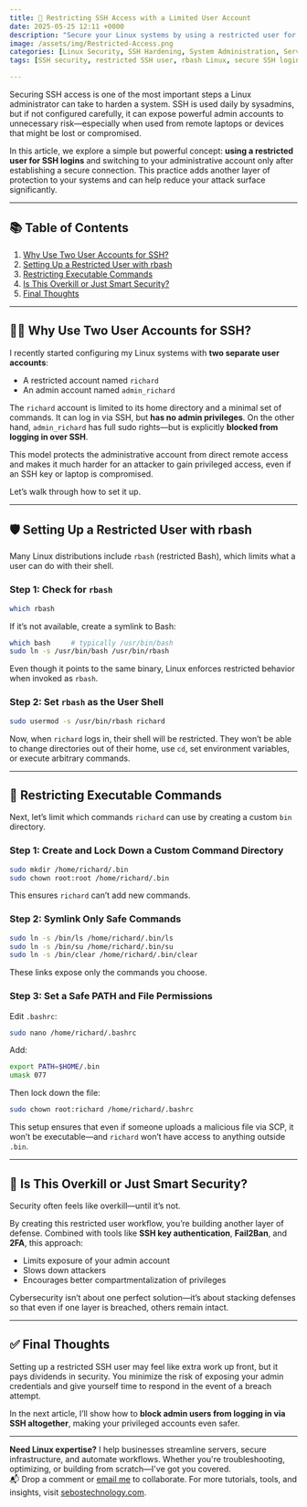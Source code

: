 ```yaml
---
title: 🔐 Restricting SSH Access with a Limited User Account
date: 2025-05-25 12:11 +0000
description: "Secure your Linux systems by using a restricted user for SSH access and separating admin privileges. Learn how to configure rbash, limit executable commands, and enhance server security with this practical guide for sysadmins."
image: /assets/img/Restricted-Access.png
categories: [Linux Security, SSH Hardening, System Administration, Server Security, User Management]
tags: [SSH security, restricted SSH user, rbash Linux, secure SSH login, Linux sysadmin tips, SSH hardening practices, limiting SSH access, two-account SSH model, secure Linux configuration, SSH restricted shell]

---
```


Securing SSH access is one of the most important steps a Linux administrator can take to harden a system. SSH is used daily by sysadmins, but if not configured carefully, it can expose powerful admin accounts to unnecessary risk—especially when used from remote laptops or devices that might be lost or compromised.

In this article, we explore a simple but powerful concept: **using a restricted user for SSH logins** and switching to your administrative account only after establishing a secure connection. This practice adds another layer of protection to your systems and can help reduce your attack surface significantly.

---

## 📚 Table of Contents

1. [Why Use Two User Accounts for SSH?](#why-use-two-user-accounts-for-ssh)
2. [Setting Up a Restricted User with rbash](#setting-up-a-restricted-user-with-rbash)
3. [Restricting Executable Commands](#restricting-executable-commands)
4. [Is This Overkill or Just Smart Security?](#is-this-overkill-or-just-smart-security)
5. [Final Thoughts](#final-thoughts)

---

## 🧑‍💻 Why Use Two User Accounts for SSH?

I recently started configuring my Linux systems with **two separate user accounts**:

* A restricted account named `richard`
* An admin account named `admin_richard`

The `richard` account is limited to its home directory and a minimal set of commands. It can log in via SSH, but **has no admin privileges**. On the other hand, `admin_richard` has full sudo rights—but is explicitly **blocked from logging in over SSH**.

This model protects the administrative account from direct remote access and makes it much harder for an attacker to gain privileged access, even if an SSH key or laptop is compromised.

Let’s walk through how to set it up.

---

## 🛡️ Setting Up a Restricted User with rbash

Many Linux distributions include `rbash` (restricted Bash), which limits what a user can do with their shell.

### Step 1: Check for `rbash`

```bash
which rbash
```

If it’s not available, create a symlink to Bash:

```bash
which bash     # typically /usr/bin/bash
sudo ln -s /usr/bin/bash /usr/bin/rbash
```

Even though it points to the same binary, Linux enforces restricted behavior when invoked as `rbash`.

### Step 2: Set `rbash` as the User Shell

```bash
sudo usermod -s /usr/bin/rbash richard
```

Now, when `richard` logs in, their shell will be restricted. They won’t be able to change directories out of their home, use `cd`, set environment variables, or execute arbitrary commands.

---

## 🧰 Restricting Executable Commands

Next, let’s limit which commands `richard` can use by creating a custom `bin` directory.

### Step 1: Create and Lock Down a Custom Command Directory

```bash
sudo mkdir /home/richard/.bin
sudo chown root:root /home/richard/.bin
```

This ensures `richard` can’t add new commands.

### Step 2: Symlink Only Safe Commands

```bash
sudo ln -s /bin/ls /home/richard/.bin/ls
sudo ln -s /bin/su /home/richard/.bin/su
sudo ln -s /bin/clear /home/richard/.bin/clear
```

These links expose only the commands you choose.

### Step 3: Set a Safe PATH and File Permissions

Edit `.bashrc`:

```bash
sudo nano /home/richard/.bashrc
```

Add:

```bash
export PATH=$HOME/.bin
umask 077
```

Then lock down the file:

```bash
sudo chown root:richard /home/richard/.bashrc
```

This setup ensures that even if someone uploads a malicious file via SCP, it won’t be executable—and `richard` won’t have access to anything outside `.bin`.

---

## 🤔 Is This Overkill or Just Smart Security?

Security often feels like overkill—until it’s not.

By creating this restricted user workflow, you’re building another layer of defense. Combined with tools like **SSH key authentication**, **Fail2Ban**, and **2FA**, this approach:

* Limits exposure of your admin account
* Slows down attackers
* Encourages better compartmentalization of privileges

Cybersecurity isn’t about one perfect solution—it’s about stacking defenses so that even if one layer is breached, others remain intact.

---

## ✅ Final Thoughts

Setting up a restricted SSH user may feel like extra work up front, but it pays dividends in security. You minimize the risk of exposing your admin credentials and give yourself time to respond in the event of a breach attempt.

In the next article, I’ll show how to **block admin users from logging in via SSH altogether**, making your privileged accounts even safer.

---
**Need Linux expertise?** I help businesses streamline servers, secure infrastructure, and automate workflows. Whether you're troubleshooting, optimizing, or building from scratch—I've got you covered.  
📬 Drop a comment or [email me](mailto:info@sebostechnology.com) to collaborate. For more tutorials, tools, and insights, visit [sebostechnology.com](https://sebostechnology.com).
